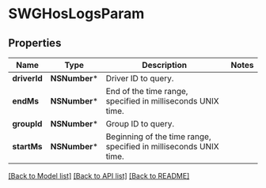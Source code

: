 # SWGHosLogsParam

## Properties
Name | Type | Description | Notes
------------ | ------------- | ------------- | -------------
**driverId** | **NSNumber*** | Driver ID to query. | 
**endMs** | **NSNumber*** | End of the time range, specified in milliseconds UNIX time. | 
**groupId** | **NSNumber*** | Group ID to query. | 
**startMs** | **NSNumber*** | Beginning of the time range, specified in milliseconds UNIX time. | 

[[Back to Model list]](../README.md#documentation-for-models) [[Back to API list]](../README.md#documentation-for-api-endpoints) [[Back to README]](../README.md)


